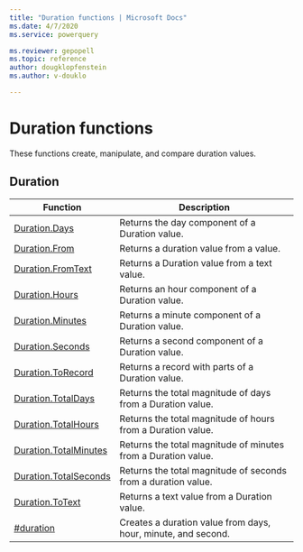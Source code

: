 ```yaml
---
title: "Duration functions | Microsoft Docs"
ms.date: 4/7/2020
ms.service: powerquery

ms.reviewer: gepopell
ms.topic: reference
author: dougklopfenstein
ms.author: v-douklo

---
```

# Duration functions

These functions create, manipulate, and compare duration values.
  
## <a name="__toc286049307"></a>Duration  
  
|Function|Description|  
|------------|---------------|  
|[Duration.Days](duration-days.md)|Returns the day component of a Duration value.|  
|[Duration.From](duration-from.md)|Returns a duration value from a value.|  
|[Duration.FromText](duration-fromtext.md)|Returns a Duration value from a text value.|  
|[Duration.Hours](duration-hours.md)|Returns an hour component of a Duration value.|  
|[Duration.Minutes](duration-minutes.md)|Returns a minute component of a Duration value.|  
|[Duration.Seconds](duration-seconds.md)|Returns a second component of a Duration value.|  
|[Duration.ToRecord](duration-torecord.md)|Returns a record with parts of a Duration value.|  
|[Duration.TotalDays](duration-totaldays.md)|Returns the total magnitude of days from a Duration value.|  
|[Duration.TotalHours](duration-totalhours.md)|Returns the total magnitude of hours from a Duration value.|  
|[Duration.TotalMinutes](duration-totalminutes.md)|Returns the total magnitude of minutes from a Duration value.|  
|[Duration.TotalSeconds](duration-totalseconds.md)|Returns the total magnitude of seconds from a duration value.|  
|[Duration.ToText](duration-totext.md)|Returns a text value from a Duration value.|  
|[#duration](sharpduration.md)|Creates a duration value from days, hour, minute, and second.|   
